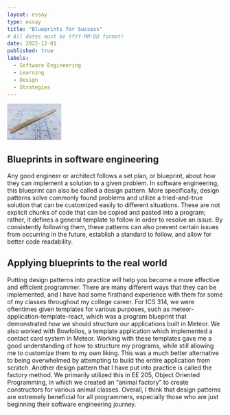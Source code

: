 ```yaml
---
layout: essay
type: essay
title: "Blueprints for Success"
# All dates must be YYYY-MM-DD format!
date: 2022-12-01
published: true
labels:
  - Software Engineering
  - Learning
  - Design
  - Strategies
---
```


<img width="25%" class="rounded float-start pe-4" src="../img/blueprint.jpg">

## Blueprints in software engineering

Any good engineer or architect follows a set plan, or blueprint, about how they can implement a solution to a given problem. In software engineering, this blueprint can also be called a design pattern. More specifically, design patterns solve commonly found problems and utilize a tried-and-true solution that can be customized easily to different situations. These are not explicit chunks of code that can be copied and pasted into a program; rather, it defines a general template to follow in order to resolve an issue. By consistently following them, these patterns can also prevent certain issues from occurring in the future, establish a standard to follow, and allow for better code readability.

## Applying blueprints to the real world

Putting design patterns into practice will help you become a more effective and efficient programmer. There are many different ways that they can be implemented, and I have had some firsthand experience with them for some of my classes throughout my college career. For ICS 314, we were oftentimes given templates for various purposes, such as meteor-application-template-react, which was a program blueprint that demonstrated how we should structure our applications built in Meteor. We also worked with Bowfolios, a template application which implemented a contact card system in Meteor. Working with these templates gave me a good understanding of how to structure my programs, while still allowing me to customize them to my own liking. This was a much better alternative to being overwhelmed by attempting to build the entire application from scratch. Another design pattern that I have put into practice is called the factory method. We primarily utilized this in EE 205, Object Oriented Programming, in which we created an “animal factory” to create constructors for various animal classes. Overall, I think that design patterns are extremely beneficial for all programmers, especially those who are just beginning their software engineering journey.
